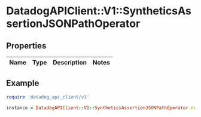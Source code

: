 # DatadogAPIClient::V1::SyntheticsAssertionJSONPathOperator

## Properties

| Name | Type | Description | Notes |
| ---- | ---- | ----------- | ----- |

## Example

```ruby
require 'datadog_api_client/v1'

instance = DatadogAPIClient::V1::SyntheticsAssertionJSONPathOperator.new()
```
